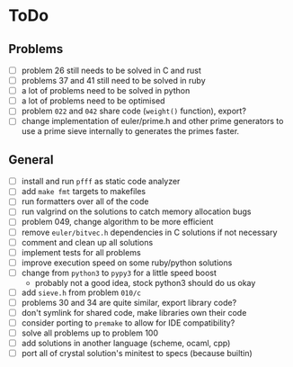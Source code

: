 # ToDo

## Problems

  - [ ] problem 26 still needs to be solved in C and rust
  - [ ] problems 37 and 41 still need to be solved in ruby
  - [ ] a lot of problems need to be solved in python
  - [ ] a lot of problems need to be optimised
  - [ ] problem `022` and `042` share code (`weight()` function), export?
  - [ ] change implementation of euler/prime.h and other prime generators to use
        a prime sieve internally to generates the primes faster.

## General

  - [ ] install and run `pfff` as static code analyzer
  - [ ] add `make fmt` targets to makefiles
  - [ ] run formatters over all of the code
  - [ ] run valgrind on the solutions to catch memory allocation bugs
  - [ ] problem 049, change algorithm to be more efficient
  - [ ] remove `euler/bitvec.h` dependencies in C solutions if not necessary
  - [ ] comment and clean up all solutions
  - [ ] implement tests for all problems
  - [ ] improve execution speed on some ruby/python solutions
  - [ ] change from `python3` to `pypy3` for a little speed boost
      - probably not a good idea, stock python3 should do us okay
  - [ ] add `sieve.h` from problem `010/c`
  - [ ] problems 30 and 34 are quite similar, export library code?
  - [ ] don't symlink for shared code, make libraries own their code
  - [ ] consider porting to `premake` to allow for IDE compatibility?
  - [ ] solve all problems up to problem 100
  - [ ] add solutions in another language (scheme, ocaml, cpp)
  - [ ] port all of crystal solution's minitest to specs (because builtin)
